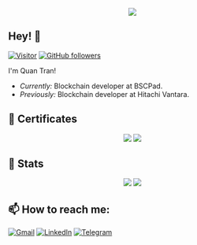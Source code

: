 <p align="center">
  <img src="https://media.giphy.com/media/RbDKaczqWovIugyJmW/giphy.gif">
</p>

<h2>Hey! 👋</h2>

[![Visitor](https://visitor-badge.laobi.icu/badge?page_id=quanttb.quanttb)](https://github.com/quanttb) [![GitHub followers](https://img.shields.io/github/followers/quanttb.svg?style=social&label=Follow)](https://github.com/quanttb?tab=followers)

I'm Quan Tran! 
- <i>Currently:</i> Blockchain developer at BSCPad. 
- <i>Previously:</i> Blockchain developer at Hitachi Vantara.

<h2>🎯 Certificates</h2>

<p align="center">
  <img src="https://bta-site-images.s3.us-east-2.amazonaws.com/coin-hyperledger-developer.png">
  <img src="https://bta-site-images.s3.us-east-2.amazonaws.com/coin-ethereum-developer.png">
</p>

<h2>👀 Stats</h2>

<div>  
  <p align="center">
    <img src="https://github-readme-stats.vercel.app/api?username=quanttb&show_icons=true"/>
    <img src="https://github-readme-streak-stats.herokuapp.com/?user=quanttb"/>
  </p>
</div>

<h2>📫 How to reach me:</h2>

<a href="mailto:tranthienbaoquan@gmail.com">![Gmail](https://img.shields.io/badge/Gmail-D14836?style=for-the-badge&logo=gmail&logoColor=white)</a> <a href="https://www.linkedin.com/in/quanttb/">![LinkedIn](https://img.shields.io/badge/LinkedIn-0077B5?style=for-the-badge&logo=linkedin&logoColor=white)</a> <a href="https://t.me/quanttb">![Telegram](https://img.shields.io/badge/Telegram-2CA5E0?style=for-the-badge&logo=telegram&logoColor=white)</a>
